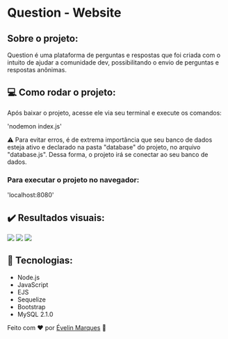 # Question - Website

## Sobre o projeto: 
Question é uma plataforma de perguntas e respostas que foi criada com o intuito de ajudar a comunidade dev, possibilitando o envio de perguntas e respostas anônimas.

## 💻 Como rodar o projeto:
Após baixar o projeto, acesse ele via seu terminal e execute os comandos:

 'nodemon index.js'

⚠️ Para evitar erros, é de extrema importância que seu banco de dados esteja ativo e declarado na pasta "database" do projeto, no arquivo "database.js". Dessa forma, o projeto irá se conectar ao seu banco de dados. 

### Para executar o projeto no navegador:

'localhost:8080'

## ✔️ Resultados visuais:

<img src="https://user-images.githubusercontent.com/56482367/91750447-7e514380-eb99-11ea-920f-009f0304bf09.png">

<img src="https://user-images.githubusercontent.com/56482367/91750515-9aed7b80-eb99-11ea-975f-734233baab33.png">

<img src="https://user-images.githubusercontent.com/56482367/91750371-61b50b80-eb99-11ea-8dd9-15c5d4d3a5ac.png">


## 🚀 Tecnologias:

* Node.js
* JavaScript
* EJS
* Sequelize
* Bootstrap
* MySQL 2.1.0

Feito com ♥ por <a href="https://www.linkedin.com/in/evelinmarquess/">Évelin Marques</a> 👋



